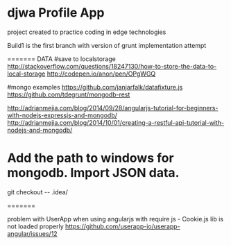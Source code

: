 djwa Profile App
=======
project created to practice coding in edge technologies

Build1 is the first branch with version of grunt implementation attempt


=======
DATA
#save to localstorage
http://stackoverflow.com/questions/18247130/how-to-store-the-data-to-local-storage
http://codepen.io/anon/pen/OPgWGQ

#mongo examples
https://github.com/janjarfalk/datafixture.js
https://github.com/tdegrunt/mongodb-rest

http://adrianmejia.com/blog/2014/09/28/angularjs-tutorial-for-beginners-with-nodejs-expressjs-and-mongodb/
http://adrianmejia.com/blog/2014/10/01/creating-a-restful-api-tutorial-with-nodejs-and-mongodb/


Add the path to windows for mongodb.
Import JSON data.
=======


git checkout -- .idea/


=======

problem with UserApp when using angularjs with require js - Cookie.js lib is not loaded properly
https://github.com/userapp-io/userapp-angular/issues/12